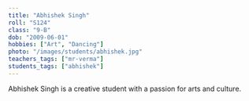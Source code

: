 ```yaml
---
title: "Abhishek Singh"
roll: "S124"
class: "9-B"
dob: "2009-06-01"
hobbies: ["Art", "Dancing"]
photo: "/images/students/abhishek.jpg"
teachers_tags: ["mr-verma"]
students_tags: ["abhishek"]
---
```


Abhishek Singh is a creative student with a passion for arts and culture.